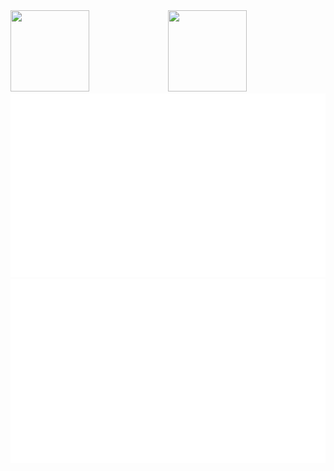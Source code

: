<div>
  <a href="https://www.gitanimals.org/en_US?utm_medium=image&utm_source=yujunggg&utm_content=farm">
  <img src="https://render.gitanimals.org/lines/yujunggg?pet-id=588314294505172403" width="50%" height="130"/><img src="https://render.gitanimals.org/lines/bestdevmgp?pet-id=586800834629404208" width="50%" height="130"/>
</div>


<div align= "center">
    <img src="https://github.com/yujunggg/github-stats-transparent/blob/output/generated/overview.svg" alt="Overview">
    <img src="https://github.com/yujunggg/github-stats-transparent/blob/output/generated/languages.svg" alt="Languages">
</div>

